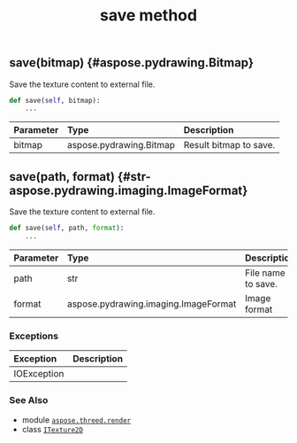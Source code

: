 ﻿---
title: save method
second_title: Aspose.3D for Python via .NET API References
description: 
type: docs
weight: 30
url: /python-net/aspose.threed.render/itexture2d/save/
is_root: false
---

## save(bitmap) {#aspose.pydrawing.Bitmap}

Save the texture content to external file.



```python
def save(self, bitmap):
    ...
```


| Parameter | Type | Description |
| :- | :- | :- |
| bitmap | aspose.pydrawing.Bitmap | Result bitmap to save. |


## save(path, format) {#str-aspose.pydrawing.imaging.ImageFormat}

Save the texture content to external file.



```python
def save(self, path, format):
    ...
```


| Parameter | Type | Description |
| :- | :- | :- |
| path | str | File name to save. |
| format | aspose.pydrawing.imaging.ImageFormat | Image format |
### Exceptions
| Exception | Description |
| :- | :- |
| IOException |  |





### See Also
* module [`aspose.threed.render`](../../)
* class [`ITexture2D`](/3d/python-net/aspose.threed.render/itexture2d)
